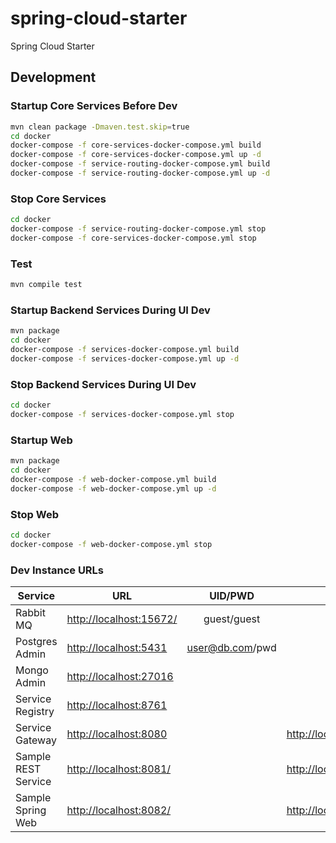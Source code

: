 # spring-cloud-starter
Spring Cloud Starter

## Development

### Startup Core Services Before Dev
```bash
mvn clean package -Dmaven.test.skip=true
cd docker
docker-compose -f core-services-docker-compose.yml build
docker-compose -f core-services-docker-compose.yml up -d
docker-compose -f service-routing-docker-compose.yml build
docker-compose -f service-routing-docker-compose.yml up -d
```
### Stop Core Services
```bash
cd docker
docker-compose -f service-routing-docker-compose.yml stop
docker-compose -f core-services-docker-compose.yml stop
```
### Test
```bash
mvn compile test
```
### Startup Backend Services During UI Dev
```bash
mvn package
cd docker
docker-compose -f services-docker-compose.yml build
docker-compose -f services-docker-compose.yml up -d
```
### Stop Backend Services During UI Dev
```bash
cd docker
docker-compose -f services-docker-compose.yml stop
```
### Startup Web
```bash
mvn package
cd docker
docker-compose -f web-docker-compose.yml build
docker-compose -f web-docker-compose.yml up -d
```
### Stop Web
```bash
cd docker
docker-compose -f web-docker-compose.yml stop
```

### Dev Instance URLs

| Service | URL | UID/PWD | Health | URL via Gateway |
| ------------- | ------------- | :-----: | --- | --- |
| Rabbit MQ | [http://localhost:15672/](http://localhost:15672/) | guest/guest | | |
| Postgres Admin | [http://localhost:5431](http://localhost:5431) | user@db.com/pwd | | |
| Mongo Admin | [http://localhost:27016](http://localhost:27016) | | | |
| Service Registry | [http://localhost:8761](http://localhost:8761) | | | |
| Service Gateway | [http://localhost:8080](http://localhost:8080) | | [http://localhost:9080/actuator/health](http://localhost:9080/actuator/health) | |
| Sample REST Service | [http://localhost:8081/](http://localhost:8081/) | | [http://localhost:9081/actuator/health](http://localhost:9081/actuator/health) | [http://localhost:8080/sample-rest-service/](http://localhost:8080/api/sample-rest-service/) |
| Sample Spring Web | [http://localhost:8082/](http://localhost:8082/) | | [http://localhost:9082/actuator/health](http://localhost:9082/actuator/health) | [http://localhost:8080/sample-spring-web/](http://localhost:8080/sample-spring-web/) |
